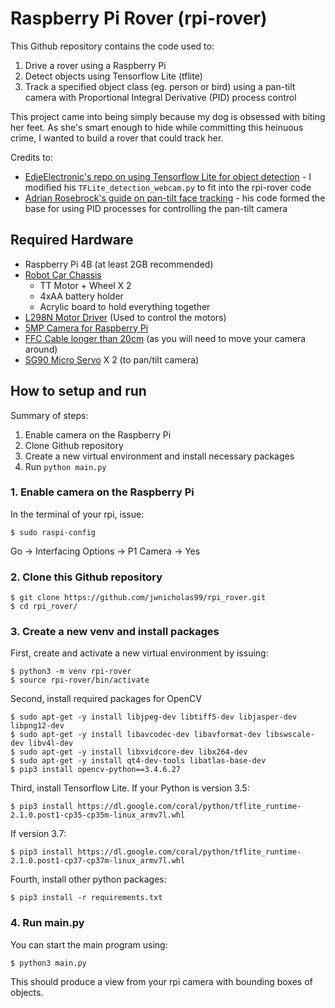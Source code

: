 # Raspberry Pi Rover (rpi-rover)
This Github repository contains the code used to:
1. Drive a rover using a Raspberry Pi
2. Detect objects using Tensorflow Lite (tflite)
3. Track a specified object class (eg. person or bird) using a pan-tilt camera with Proportional Integral Derivative (PID) process control

This project came into being simply because my dog is obsessed with biting her feet. As she's smart enough to hide while committing this heinuous crime, I wanted to build a rover that could track her.

Credits to:
* [EdjeElectronic's repo on using Tensorflow Lite for object detection](https://github.com/EdjeElectronics/TensorFlow-Lite-Object-Detection-on-Android-and-Raspberry-Pi) - I modified his `TFLite_detection_webcam.py` to fit into the rpi-rover code
* [Adrian Rosebrock's guide on pan-tilt face tracking](https://www.pyimagesearch.com/2019/04/01/pan-tilt-face-tracking-with-a-raspberry-pi-and-opencv/) - his code formed the base for using PID processes for controlling the pan-tilt camera

## Required Hardware
* Raspberry Pi 4B (at least 2GB recommended)
* [Robot Car Chassis](https://sg.cytron.io/p-2wd-smart-robot-car-chassis?src=us.special.c)
  * TT Motor + Wheel  X 2
  * 4xAA battery holder
  * Acrylic board to hold everything together
* [L298N Motor Driver](https://sg.cytron.io/p-2amp-7v-30v-l298n-motor-driver-stepper-driver-2-channels?src=us.special) (Used to control the motors)
* [5MP Camera for Raspberry Pi](https://sg.cytron.io/p-5mp-camera-board-for-raspberry-pi?search=camera&description=1&src=search.list)
* [FFC Cable longer than 20cm](https://sg.cytron.io/p-raspberry-pi-15-pin-camera-ffc-cable-50cm?search=FFC%20cable&description=1&src=search.list) (as you will need to move your camera around)
* [SG90 Micro Servo](https://sg.cytron.io/p-sg90-micro-servo?search=servo&description=1&src=search.list) X 2 (to pan/tilt camera)

## How to setup and run

Summary of steps:
1. Enable camera on the Raspberry Pi
2. Clone Github repository
3. Create a new virtual environment and install necessary packages
4. Run `python main.py`

### 1. Enable camera on the Raspberry Pi
In the terminal of your rpi, issue:
```
$ sudo raspi-config
```
Go -> Interfacing Options -> P1 Camera -> Yes 

### 2. Clone this Github repository
```
$ git clone https://github.com/jwnicholas99/rpi_rover.git
$ cd rpi_rover/
```

### 3. Create a new venv and install packages

First, create and activate a new virtual environment by issuing:
```
$ python3 -m venv rpi-rover
$ source rpi-rover/bin/activate
```

Second, install required packages for OpenCV
```
$ sudo apt-get -y install libjpeg-dev libtiff5-dev libjasper-dev libpng12-dev
$ sudo apt-get -y install libavcodec-dev libavformat-dev libswscale-dev libv4l-dev
$ sudo apt-get -y install libxvidcore-dev libx264-dev
$ sudo apt-get -y install qt4-dev-tools libatlas-base-dev
$ pip3 install opencv-python==3.4.6.27
```

Third, install Tensorflow Lite. If your Python is version 3.5:
```
$ pip3 install https://dl.google.com/coral/python/tflite_runtime-2.1.0.post1-cp35-cp35m-linux_armv7l.whl
```

If version 3.7:
```
$ pip3 install https://dl.google.com/coral/python/tflite_runtime-2.1.0.post1-cp37-cp37m-linux_armv7l.whl
```

Fourth, install other python packages:
```
$ pip3 install -r requirements.txt
```

### 4. Run main.py
You can start the main program using:
```
$ python3 main.py
``` 
This should produce a view from your rpi camera with bounding boxes of objects.